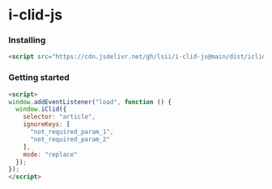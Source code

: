 # i-clid-js

### Installing
```html
<script src="https://cdn.jsdelivr.net/gh/lsii/i-clid-js@main/dist/iclid.js"></script>
```

### Getting started
```html
<script>
window.addEventListener("load", function () {
  window.iClid({
    selector: "article",
    ignoreKeys: [
      "not_required_param_1",
      "not_required_param_2"
    ],
    mode: "replace"
  });
});
</script>
```
